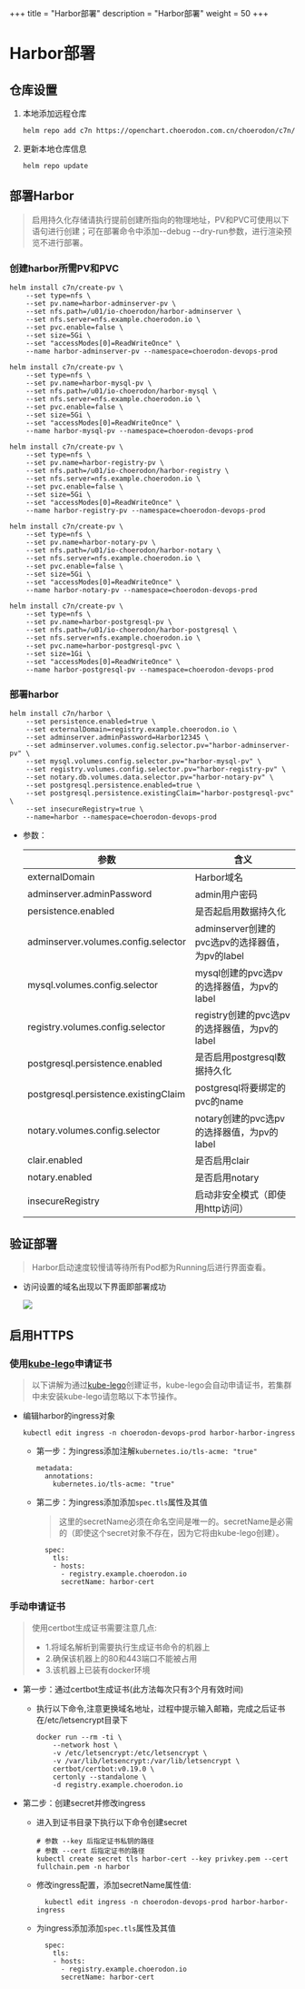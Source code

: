 +++
title = "Harbor部署"
description = "Harbor部署"
weight = 50
+++

# Harbor部署

## 仓库设置

1. 本地添加远程仓库

    ```
    helm repo add c7n https://openchart.choerodon.com.cn/choerodon/c7n/
    ```
1. 更新本地仓库信息

    ```
    helm repo update 
    ```

## 部署Harbor

<blockquote class="note">
启用持久化存储请执行提前创建所指向的物理地址，PV和PVC可使用以下语句进行创建；可在部署命令中添加--debug --dry-run参数，进行渲染预览不进行部署。
</blockquote>

### 创建harbor所需PV和PVC

```shell
helm install c7n/create-pv \
    --set type=nfs \
    --set pv.name=harbor-adminserver-pv \
    --set nfs.path=/u01/io-choerodon/harbor-adminserver \
    --set nfs.server=nfs.example.choerodon.io \
    --set pvc.enable=false \
    --set size=5Gi \
    --set "accessModes[0]=ReadWriteOnce" \
    --name harbor-adminserver-pv --namespace=choerodon-devops-prod
    
helm install c7n/create-pv \
    --set type=nfs \
    --set pv.name=harbor-mysql-pv \
    --set nfs.path=/u01/io-choerodon/harbor-mysql \
    --set nfs.server=nfs.example.choerodon.io \
    --set pvc.enable=false \
    --set size=5Gi \
    --set "accessModes[0]=ReadWriteOnce" \
    --name harbor-mysql-pv --namespace=choerodon-devops-prod
    
helm install c7n/create-pv \
    --set type=nfs \
    --set pv.name=harbor-registry-pv \
    --set nfs.path=/u01/io-choerodon/harbor-registry \
    --set nfs.server=nfs.example.choerodon.io \
    --set pvc.enable=false \
    --set size=5Gi \
    --set "accessModes[0]=ReadWriteOnce" \
    --name harbor-registry-pv --namespace=choerodon-devops-prod

helm install c7n/create-pv \
    --set type=nfs \
    --set pv.name=harbor-notary-pv \
    --set nfs.path=/u01/io-choerodon/harbor-notary \
    --set nfs.server=nfs.example.choerodon.io \
    --set pvc.enable=false \
    --set size=5Gi \
    --set "accessModes[0]=ReadWriteOnce" \
    --name harbor-notary-pv --namespace=choerodon-devops-prod

helm install c7n/create-pv \
    --set type=nfs \
    --set pv.name=harbor-postgresql-pv \
    --set nfs.path=/u01/io-choerodon/harbor-postgresql \
    --set nfs.server=nfs.example.choerodon.io \
    --set pvc.name=harbor-postgresql-pvc \
    --set size=1Gi \
    --set "accessModes[0]=ReadWriteOnce" \
    --name harbor-postgresql-pv --namespace=choerodon-devops-prod
```

### 部署harbor

```shell
helm install c7n/harbor \
    --set persistence.enabled=true \
    --set externalDomain=registry.example.choerodon.io \
    --set adminserver.adminPassword=Harbor12345 \
    --set adminserver.volumes.config.selector.pv="harbor-adminserver-pv" \
    --set mysql.volumes.config.selector.pv="harbor-mysql-pv" \
    --set registry.volumes.config.selector.pv="harbor-registry-pv" \
    --set notary.db.volumes.data.selector.pv="harbor-notary-pv" \
    --set postgresql.persistence.enabled=true \
    --set postgresql.persistence.existingClaim="harbor-postgresql-pvc" \
    --set insecureRegistry=true \
    --name=harbor --namespace=choerodon-devops-prod 
```

- 参数：

    参数 | 含义 
    --- |  --- 
    externalDomain|Harbor域名
    adminserver.adminPassword|admin用户密码
    persistence.enabled|是否起启用数据持久化
    adminserver.volumes.config.selector|adminserver创建的pvc选pv的选择器值，为pv的label
    mysql.volumes.config.selector|mysql创建的pvc选pv的选择器值，为pv的label
    registry.volumes.config.selector|registry创建的pvc选pv的选择器值，为pv的label
    postgresql.persistence.enabled|是否启用postgresql数据持久化
    postgresql.persistence.existingClaim|postgresql将要绑定的pvc的name
    notary.volumes.config.selector|notary创建的pvc选pv的选择器值，为pv的label
    clair.enabled|是否启用clair
    notary.enabled|是否启用notary
    insecureRegistry|启动非安全模式（即使用http访问）

## 验证部署

<blockquote class="note">
Harbor启动速度较慢请等待所有Pod都为Running后进行界面查看。
</blockquote>

- 访问设置的域名出现以下界面即部署成功

    ![](/docs/installation-configuration/image/harbor.png)

## 启用HTTPS

### 使用[kube-lego](https://github.com/jetstack/kube-lego)申请证书

<blockquote class="note">
以下讲解为通过<a href="https://github.com/jetstack/kube-lego" target="_blank">kube-lego</a>创建证书，kube-lego会自动申请证书，若集群中未安装kube-lego请忽略以下本节操作。
</blockquote>

- 编辑harbor的ingress对象


    ```
    kubectl edit ingress -n choerodon-devops-prod harbor-harbor-ingress
    ```

    - 第一步：为ingress添加注解`kubernetes.io/tls-acme: "true"`

        ```
        metadata:
          annotations:
            kubernetes.io/tls-acme: "true"
        ```

    - 第二步：为ingress添加添加`spec.tls`属性及其值
        <blockquote class="note">
        这里的secretName必须在命名空间是唯一的。secretName是必需的（即使这个secret对象不存在，因为它将由kube-lego创建）。
        </blockquote>

            spec:
              tls:
              - hosts:
                - registry.example.choerodon.io
                secretName: harbor-cert

### 手动申请证书

  <blockquote class="note">
  使用certbot生成证书需要注意几点:
  <ul>
  <li>1.将域名解析到需要执行生成证书命令的机器上</li>
  <li>2.确保该机器上的80和443端口不能被占用</li>
  <li>3.该机器上已装有docker环境</li>
  </ul>
  </blockquote>

- 第一步：通过certbot生成证书(此方法每次只有3个月有效时间)
    - 执行以下命令,注意更换域名地址，过程中提示输入邮箱，完成之后证书在/etc/letsencrypt目录下

        ```
        docker run --rm -ti \
            --network host \
            -v /etc/letsencrypt:/etc/letsencrypt \
            -v /var/lib/letsencrypt:/var/lib/letsencrypt \
            certbot/certbot:v0.19.0 \
            certonly --standalone \
            -d registry.example.choerodon.io
        ```

- 第二步：创建secret并修改ingress

    - 进入到证书目录下执行以下命令创建secret

        ```
        # 参数 --key 后指定证书私钥的路径
        # 参数 --cert 后指定证书的路径
        kubectl create secret tls harbor-cert --key privkey.pem --cert fullchain.pem -n harbor
        ```

    - 修改ingress配置，添加secretName属性值:

            kubectl edit ingress -n choerodon-devops-prod harbor-harbor-ingress

    - 为ingress添加添加`spec.tls`属性及其值

            spec:
              tls:
              - hosts:
                - registry.example.choerodon.io
                secretName: harbor-cert